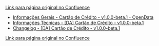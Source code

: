 [Link para página original no Confluence](https://openfinancebrasil.atlassian.net/wiki/spaces/OF/pages/180257214)

- [Informações Gerais - Cartão de Crédito - v1.0.0-beta.1 - OpenData](../../../../../../../OF/Open%20Finance%20Brasil/Especifica%c3%a7%c3%b5es%20de%20APIs/Dados%20Abertos%20-%20DA/[DA]%20API%20-%20Cart%c3%a3o%20de%20Cr%c3%a9dito/Hist%c3%b3rico%20de%20Especifica%c3%a7%c3%b5es%20-%20[DA]%20Cart%c3%a3o%20de%20Cr%c3%a9dito/v1.0.0-beta.1%20-%20[DA]%20Cart%c3%a3o%20de%20Cr%c3%a9dito/Informa%c3%a7%c3%b5es%20Gerais%20-%20Cart%c3%a3o%20de%20Cr%c3%a9dito%20-%20v1.0.0-beta.1%20-%20OpenData)
- [Informações Técnicas - \[DA\] Cartão de Crédito - v1.0.0-beta.1](../../../../../../../OF/Open%20Finance%20Brasil/Especifica%c3%a7%c3%b5es%20de%20APIs/Dados%20Abertos%20-%20DA/[DA]%20API%20-%20Cart%c3%a3o%20de%20Cr%c3%a9dito/Hist%c3%b3rico%20de%20Especifica%c3%a7%c3%b5es%20-%20[DA]%20Cart%c3%a3o%20de%20Cr%c3%a9dito/v1.0.0-beta.1%20-%20[DA]%20Cart%c3%a3o%20de%20Cr%c3%a9dito/Informa%c3%a7%c3%b5es%20T%c3%a9cnicas%20-%20[DA]%20Cart%c3%a3o%20de%20Cr%c3%a9dito%20-%20v1.0.0-beta.1)
- [Changelog - \[DA\] Cartão de Crédito - v1.0.0-beta.1](../../../../../../../OF/Open%20Finance%20Brasil/Especifica%c3%a7%c3%b5es%20de%20APIs/Dados%20Abertos%20-%20DA/[DA]%20API%20-%20Cart%c3%a3o%20de%20Cr%c3%a9dito/Hist%c3%b3rico%20de%20Especifica%c3%a7%c3%b5es%20-%20[DA]%20Cart%c3%a3o%20de%20Cr%c3%a9dito/v1.0.0-beta.1%20-%20[DA]%20Cart%c3%a3o%20de%20Cr%c3%a9dito/Changelog%20-%20[DA]%20Cart%c3%a3o%20de%20Cr%c3%a9dito%20-%20v1.0.0-beta.1)

[Link para página original no Confluence](https://openfinancebrasil.atlassian.net/wiki/spaces/OF/pages/180257214)